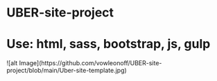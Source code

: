 # UBER-site-project
<h1> Use: html, sass, bootstrap, js, gulp </h1>
![alt Image](https://github.com/vowleonoff/UBER-site-project/blob/main/Uber-site-template.jpg)
